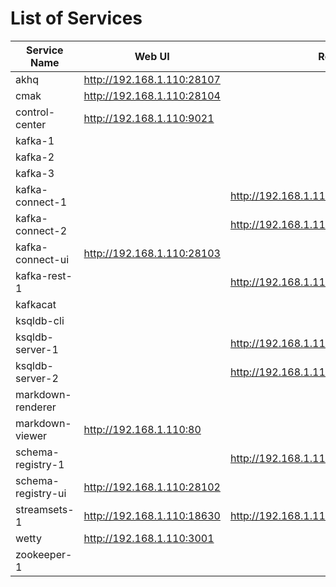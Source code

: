 # List of Services

| Service Name | Web UI | Rest API |
|-------------- |------|------------
| akhq|<http://192.168.1.110:28107>
| cmak|<http://192.168.1.110:28104>
| control-center|<http://192.168.1.110:9021>
| kafka-1|
| kafka-2|
| kafka-3|
| kafka-connect-1|| <http://192.168.1.110:8083>
| kafka-connect-2|| <http://192.168.1.110:8084>
| kafka-connect-ui|<http://192.168.1.110:28103>
| kafka-rest-1|| <http://192.168.1.110:18086>
| kafkacat|
| ksqldb-cli|
| ksqldb-server-1|| <http://192.168.1.110:8088>
| ksqldb-server-2|| <http://192.168.1.110:8089>
| markdown-renderer|
| markdown-viewer|<http://192.168.1.110:80>
| schema-registry-1|| <http://192.168.1.110:8081>
| schema-registry-ui|<http://192.168.1.110:28102>
| streamsets-1|<http://192.168.1.110:18630>| <http://192.168.1.110:18630/collector/restapi>
| wetty|<http://192.168.1.110:3001>
| zookeeper-1|